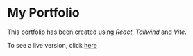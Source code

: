 # My Portfolio

This portfolio has been created using *React*, *Tailwind* and *Vite*.

To see a live version, click [here](https://kainebinch.dev)

